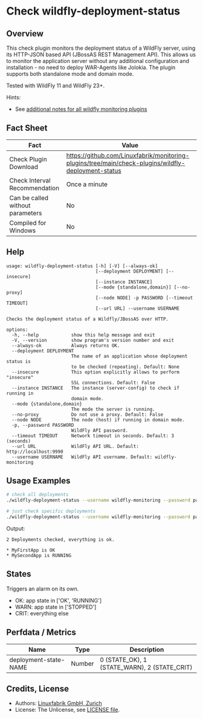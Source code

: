 # Check wildfly-deployment-status

## Overview

This check plugin monitors the deployment status of a WildFly server, using its HTTP-JSON based API (JBossAS REST Management API). This allows us to monitor the application server without any additional configuration and installation - no need to deploy WAR-Agents like Jolokia. The plugin supports both standalone mode and domain mode.

Tested with WildFly 11 and WildFly 23+.

Hints:

* See [additional notes for all wildfly monitoring plugins](https://github.com/Linuxfabrik/monitoring-plugins/blob/main/PLUGINS-WILDFLY.md)


## Fact Sheet

| Fact | Value |
|----|----|
| Check Plugin Download                 | <https://github.com/Linuxfabrik/monitoring-plugins/tree/main/check-plugins/wildfly-deployment-status> |
| Check Interval Recommendation         | Once a minute |
| Can be called without parameters      | No |
| Compiled for Windows                  | No |


## Help

```text
usage: wildfly-deployment-status [-h] [-V] [--always-ok]
                                 [--deployment DEPLOYMENT] [--insecure]
                                 [--instance INSTANCE]
                                 [--mode {standalone,domain}] [--no-proxy]
                                 [--node NODE] -p PASSWORD [--timeout TIMEOUT]
                                 [--url URL] --username USERNAME

Checks the deployment status of a Wildfly/JBossAS over HTTP.

options:
  -h, --help            show this help message and exit
  -V, --version         show program's version number and exit
  --always-ok           Always returns OK.
  --deployment DEPLOYMENT
                        The name of an application whose deployment status is
                        to be checked (repeating). Default: None
  --insecure            This option explicitly allows to perform "insecure"
                        SSL connections. Default: False
  --instance INSTANCE   The instance (server-config) to check if running in
                        domain mode.
  --mode {standalone,domain}
                        The mode the server is running.
  --no-proxy            Do not use a proxy. Default: False
  --node NODE           The node (host) if running in domain mode.
  -p, --password PASSWORD
                        WildFly API password.
  --timeout TIMEOUT     Network timeout in seconds. Default: 3 (seconds)
  --url URL             WildFly API URL. Default: http://localhost:9990
  --username USERNAME   WildFly API username. Default: wildfly-monitoring
```


## Usage Examples

```bash
# check all deployments
./wildfly-deployment-status --username wildfly-monitoring --password password --url http://wildfly:9990

# just check specific deployments
./wildfly-deployment-status --username wildfly-monitoring --password password --url http://wildfly:9990 --deployment MyFirstApp --deployment MySecondApp
```

Output:

```text
2 Deployments checked, everything is ok.

* MyFirstApp is OK
* MySecondApp is RUNNING
```


## States

Triggers an alarm on its own.

* OK: app state in \['OK', 'RUNNING'\]
* WARN: app state in \['STOPPED'\]
* CRIT: everything else


## Perfdata / Metrics

| Name | Type | Description |
|----|----|----|
| deployment-state-NAME | Number | 0 (STATE_OK), 1 (STATE_WARN), 2 (STATE_CRIT) |


## Credits, License

* Authors: [Linuxfabrik GmbH, Zurich](https://www.linuxfabrik.ch)
* License: The Unlicense, see [LICENSE file](https://unlicense.org/).
